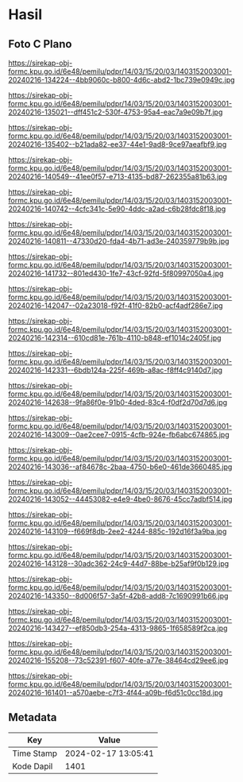 # Hasil

## Foto C Plano

https://sirekap-obj-formc.kpu.go.id/6e48/pemilu/pdpr/14/03/15/20/03/1403152003001-20240216-134224--4bb9060c-b800-4d6c-abd2-1bc739e0949c.jpg

https://sirekap-obj-formc.kpu.go.id/6e48/pemilu/pdpr/14/03/15/20/03/1403152003001-20240216-135021--dff451c2-530f-4753-95a4-eac7a9e09b7f.jpg

https://sirekap-obj-formc.kpu.go.id/6e48/pemilu/pdpr/14/03/15/20/03/1403152003001-20240216-135402--b21ada82-ee37-44e1-9ad8-9ce97aeafbf9.jpg

https://sirekap-obj-formc.kpu.go.id/6e48/pemilu/pdpr/14/03/15/20/03/1403152003001-20240216-140549--41ee0f57-e713-4135-bd87-262355a81b63.jpg

https://sirekap-obj-formc.kpu.go.id/6e48/pemilu/pdpr/14/03/15/20/03/1403152003001-20240216-140742--4cfc341c-5e90-4ddc-a2ad-c6b28fdc8f18.jpg

https://sirekap-obj-formc.kpu.go.id/6e48/pemilu/pdpr/14/03/15/20/03/1403152003001-20240216-140811--47330d20-fda4-4b71-ad3e-240359779b9b.jpg

https://sirekap-obj-formc.kpu.go.id/6e48/pemilu/pdpr/14/03/15/20/03/1403152003001-20240216-141732--801ed430-1fe7-43cf-92fd-5f80997050a4.jpg

https://sirekap-obj-formc.kpu.go.id/6e48/pemilu/pdpr/14/03/15/20/03/1403152003001-20240216-142047--02a23018-f92f-41f0-82b0-acf4adf286e7.jpg

https://sirekap-obj-formc.kpu.go.id/6e48/pemilu/pdpr/14/03/15/20/03/1403152003001-20240216-142314--610cd81e-761b-4110-b848-ef1014c2405f.jpg

https://sirekap-obj-formc.kpu.go.id/6e48/pemilu/pdpr/14/03/15/20/03/1403152003001-20240216-142331--6bdb124a-225f-469b-a8ac-f8ff4c9140d7.jpg

https://sirekap-obj-formc.kpu.go.id/6e48/pemilu/pdpr/14/03/15/20/03/1403152003001-20240216-142638--9fa86f0e-91b0-4ded-83c4-f0df2d70d7d6.jpg

https://sirekap-obj-formc.kpu.go.id/6e48/pemilu/pdpr/14/03/15/20/03/1403152003001-20240216-143009--0ae2cee7-0915-4cfb-924e-fb6abc674865.jpg

https://sirekap-obj-formc.kpu.go.id/6e48/pemilu/pdpr/14/03/15/20/03/1403152003001-20240216-143036--af84678c-2baa-4750-b6e0-461de3660485.jpg

https://sirekap-obj-formc.kpu.go.id/6e48/pemilu/pdpr/14/03/15/20/03/1403152003001-20240216-143052--44453082-e4e9-4be0-8676-45cc7adbf514.jpg

https://sirekap-obj-formc.kpu.go.id/6e48/pemilu/pdpr/14/03/15/20/03/1403152003001-20240216-143109--f669f8db-2ee2-4244-885c-192d16f3a9ba.jpg

https://sirekap-obj-formc.kpu.go.id/6e48/pemilu/pdpr/14/03/15/20/03/1403152003001-20240216-143128--30adc362-24c9-44d7-88be-b25af9f0b129.jpg

https://sirekap-obj-formc.kpu.go.id/6e48/pemilu/pdpr/14/03/15/20/03/1403152003001-20240216-143350--8d006f57-3a5f-42b8-add8-7c1690991b66.jpg

https://sirekap-obj-formc.kpu.go.id/6e48/pemilu/pdpr/14/03/15/20/03/1403152003001-20240216-143427--ef850db3-254a-4313-9865-1f658589f2ca.jpg

https://sirekap-obj-formc.kpu.go.id/6e48/pemilu/pdpr/14/03/15/20/03/1403152003001-20240216-155208--73c52391-f607-40fe-a77e-38464cd29ee6.jpg

https://sirekap-obj-formc.kpu.go.id/6e48/pemilu/pdpr/14/03/15/20/03/1403152003001-20240216-161401--a570aebe-c7f3-4f44-a09b-f6d51c0cc18d.jpg


## Metadata

| Key        | Value               |
| ---------- | ------------------- |
| Time Stamp | 2024-02-17 13:05:41 |
| Kode Dapil | 1401                |



